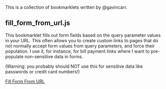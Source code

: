 
This is a collection of bookmarklets written by @gavincarr.

fill_form_from_url.js
---------------------

This bookmarklet fills out form fields based on the query parameter values
in your URL. This often allows you to create custom links to pages that do
not normally accept form values from query parameters, and force their
population. I use it, for instance, for bill payment links where I want to
pre-populate non-sensitive data in forms.

(Warning: you probably should NOT use this for sensitive data like
passwords or credit card numbers!)

[Fill Form From URL](../blob/master/fill_form_from_url.js)

